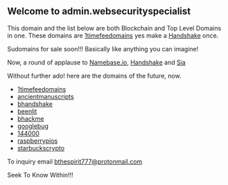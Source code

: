 ## Welcome to admin.websecurityspecialist 

This domain and the list below are both Blockchain and Top Level Domains in one. These domains are [1timefeedomains](home.1timefeedomains/) yes make a [Handshake](https://handshake.org/) once. 

Sudomains for sale soon!!! Basically like anything you can imagine! 

Now, a round of applause to [Namebase.io](https://namebase.io/), [Handshake](https://handshake.org/) and [Sia](https://siasky.net/)

Without further ado! here are the domains of the future, now.
- [1timefeedomains](www.home.1timefeedomains/)
- [ancientmanuscripts](http://home.ancientmanuscripts/)
- [bhandshake](http://try.bhandshake/)
- [beenlit](http://barron.beenlit/)
- [bhackme](http://home.bhackme/)
- [googlebug](http://home.googlebug/)
- [144000](http://redeemers.144000/)
- [raspberrypios](http://home.raspberrypios/)
- [starbuckscrypto](http://herenow.starbuckscrypto/)



To inquiry email [bthespirit777@protonmail.com](https://protonmail.com/)

Seek To Know Within!!!
  

